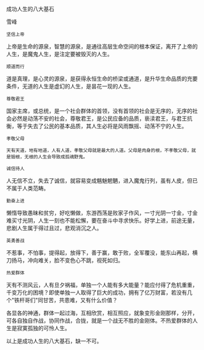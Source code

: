 成功人生的八大基石

雪峰


    坚信上帝 

   上帝是生命的源泉，智慧的源泉，是通往高层生命空间的根本保证，离开了上帝的人生，是魔鬼人生，是注定要被毁灭的人生。

    顺道而行

   道是真理，是心灵的源泉，是获得永恒生命的桥梁或通道，是升华生命品质的充要条件，无道的人生是虚幻的人生，是昙花一现的人生。

    尊敬君王

   国家主席，或总统，是一个社会群体的首领，没有首领的社会是无序的，无序的社会必然是动荡不安的社会，尊敬君王，是公民应备的品质，亵渎君王，与君王抗衡，等于失去了公民的基本品质，其人生必将是风雨飘摇、动荡不宁的人生。

    孝敬父母

    天有天道，地有地道，人有人道，孝敬父母就是最大的人道。父母是肉身的根，不孝敬父母，就是毁根，无根的人生会导致成孤魂野鬼。

    诚信待人

   人无信不立，失去了诚信，就容易变成魑魅魍魉，进入魔鬼行列，虽有人皮，但已不属于人类范畴。

    勤奋上进

   懒惰导致愚昧和贫穷，好吃懒做，东游西荡是败家子作风，一寸光阴一寸金，寸金难买寸光阴，人生一刻也不能松懈，要在奋斗中寻求快乐。好学上进，前途无量，悲剧人生属于得过且过，悲观消沉之人。

    英勇善战

   不惹事，不怕事，提得起，放得下，善于赢，敢于败，全军覆没，能东山再起，横刀扬马，冲向难关，脸不变色心不跳，视死如归。

    热爱群体

   天有不测风云，人有旦夕祸福，单独一个人能有多大能量？能应付得了危机重重，千变万化的困境？即使单独一人取得了巨大的成功，拥有了亿万财富，若没有几个"铁杆哥们"同甘苦，共患难，又有什么价值？


   各显各的神通，群体一起过海，互相欣赏，相互照应，就象变形金刚那样，分开，可各自独自作战，协同作战，合拢，就是一个战无不胜的金刚体。不热爱群体的人生是寂寞孤独的可怜人生。

   以上是成功人生的八大基石，缺一不可。




